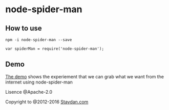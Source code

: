 # node-spider-man

## How to use

`npm -i node-spider-man --save` 

`var spiderMan = require('node-spider-man');`

## Demo

[The demo](https://github.com/DanielZhu/node-spider-man-demo) shows the experiement that we can grab what we want from the internet using node-spider-man

Lisence @Apache-2.0 

Copyright to @2012-2016 [Staydan.com](http://staydan.com)
